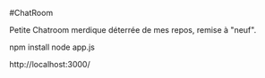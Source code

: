 #ChatRoom

Petite Chatroom merdique déterrée de mes repos, remise à "neuf".

npm install
node app.js

http://localhost:3000/